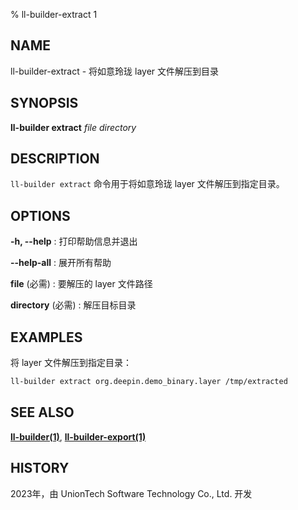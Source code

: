 % ll-builder-extract 1

## NAME

ll-builder-extract - 将如意玲珑 layer 文件解压到目录

## SYNOPSIS

**ll-builder extract** *file* *directory*

## DESCRIPTION

`ll-builder extract` 命令用于将如意玲珑 layer 文件解压到指定目录。

## OPTIONS

**-h, --help**
: 打印帮助信息并退出

**--help-all**
: 展开所有帮助

**file** (必需)
: 要解压的 layer 文件路径

**directory** (必需)
: 解压目标目录

## EXAMPLES

将 layer 文件解压到指定目录：

```bash
ll-builder extract org.deepin.demo_binary.layer /tmp/extracted
```

## SEE ALSO

**[ll-builder(1)](./ll-builder.md)**, **[ll-builder-export(1)](export.md)**

## HISTORY

2023年，由 UnionTech Software Technology Co., Ltd. 开发
